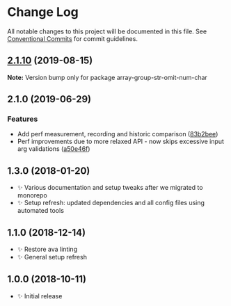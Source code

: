 # Change Log

All notable changes to this project will be documented in this file.
See [Conventional Commits](https://conventionalcommits.org) for commit guidelines.

## [2.1.10](https://gitlab.com/codsen/codsen/compare/array-group-str-omit-num-char@2.1.9...array-group-str-omit-num-char@2.1.10) (2019-08-15)

**Note:** Version bump only for package array-group-str-omit-num-char





## 2.1.0 (2019-06-29)

### Features

- Add perf measurement, recording and historic comparison ([83b2bee](https://gitlab.com/codsen/codsen/commit/83b2bee))
- Perf improvements due to more relaxed API - now skips excessive input arg validations ([a50e46f](https://gitlab.com/codsen/codsen/commit/a50e46f))

## 1.3.0 (2018-01-20)

- ✨ Various documentation and setup tweaks after we migrated to monorepo
- ✨ Setup refresh: updated dependencies and all config files using automated tools

## 1.1.0 (2018-12-14)

- ✨ Restore ava linting
- ✨ General setup refresh

## 1.0.0 (2018-10-11)

- ✨ Initial release
